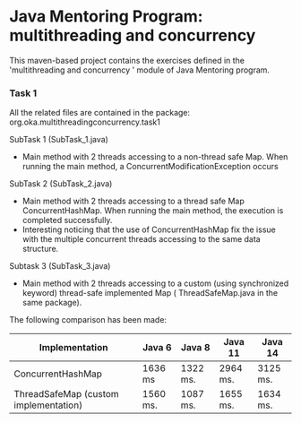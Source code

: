 # Java Mentoring Program: multithreading and concurrency

This maven-based project contains the exercises defined in the 'multithreading and concurrency ' module of Java
Mentoring program.

### Task 1
All the related files are contained in the package: org.oka.multithreadingconcurrency.task1

SubTask 1 (SubTask_1.java)

- Main method with 2 threads accessing to a non-thread safe Map. When running the main method, a
  ConcurrentModificationException occurs

SubTask 2 (SubTask_2.java)

- Main method with 2 threads accessing to a thread safe Map ConcurrentHashMap. When running the main method, the
  execution is completed successfully.
- Interesting noticing that the use of ConcurrentHashMap fix the issue with the multiple concurrent threads accessing to the same data structure. 

Subtask 3 (SubTask_3.java)

- Main method with 2 threads accessing to a custom (using synchronized keyword) thread-safe implemented Map (
  ThreadSafeMap.java in the same package).

The following comparison has been made:

| Implementation  | Java 6  | Java 8 | Java 11 | Java 14 |
|---|---|---|---|---|
| ConcurrentHashMap  | 1636 ms | 1322 ms. | 2964 ms. | 3125 ms. |  
| ThreadSafeMap (custom implementation) |  1560 ms. | 1087 ms.  | 1655 ms. | 1634 ms. |   
